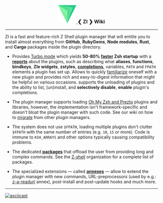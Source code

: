 <h3 align="center">
  <a href="https://github.com/z-shell/zi">
    <img src="https://raw.githubusercontent.com/z-shell/zi/main/docs/images/logo.svg" alt="Logo" width="60" height="60">
  </a>
❮ ZI ❯ Wiki
</h3>

***

ZI is a fast and feature-rich Z Shell plugin manager that will entitle you to install almost everything from **GitHub**,  **RubyGems**,  **Node modules**,  **Rust**, and **Cargo** packages inside the plugin directory. 

- Provides [Turbo mode](https://github.com/z-shell/zi/wiki/Introduction#turbo-mode-zsh--53) which yields **50-80% [faster](https://github.com/z-shell/pm-perf-test) Zsh startup** with a [**reports**](https://github.com/z-shell/zi/wiki/Commands#reports-and-statistics) about the plugins, such as describing what **aliases**, **functions**, **bindkeys**, **Zle widgets**, **zstyles**, [**completions**](https://github.com/z-shell/zi/wiki/Introduction#completion-management), variables, `PATH` and `FPATH` elements a plugin has set up. Allows to quickly [familiarize](https://github.com/z-shell/zi/wiki/Profiling-plugins) oneself with a new plugin and provides rich and easy-to-digest information that might be helpful on various occasions. supports the unloading of plugins and the ability to list, (un)install, and **selectively disable**, **enable** plugin's completions.

- The plugin manager supports loading [Oh My Zsh and Prezto](https://github.com/z-shell/zi/wiki/Introduction#oh-my-zsh-prezto) plugins and libraries, 
    however, the implementation isn't framework-specific and doesn't bloat the plugin manager with such code. See our wiki on how to [migrate](https://github.com/z-shell/zi/wiki/Usage#migration) from other plugin managers.
     
- The system does not use `$FPATH`, loading multiple plugins don't clutter
    `$FPATH` with the same number of entries (e.g. `10`, `15` or more). Code is
    immune to `KSH_ARRAYS` and other options typically causing compatibility
    problems.

- The dedicated [**packages**](https://github.com/z-shell/zi/wiki/Packages/) that offload the user from providing long and complex commands.
    See the [Z-shell](https://github.com/z-shell) organization for a complete list of packages.

- The specialized extensions — called [**annexes**](https://github.com/z-shell/zi/wiki/Annexes/) — allow to extend the
    plugin manager with new commands, URL-preprocessors (used by e.g.: [z-a-readurl](https://github.com/z-shell/z-a-readurl) annex),
    post-install and post-update hooks and much more.
    
***

[![asciicast](https://asciinema.org/a/QcC3gmoOqIkMdPJ7J9v6hiWGf.svg)](https://asciinema.org/a/QcC3gmoOqIkMdPJ7J9v6hiWGf)

